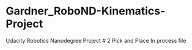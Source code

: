 # Gardner_RoboND-Kinematics-Project
Udacity Robotics Nanodegree Project # 2 Pick and Place 
In process file
